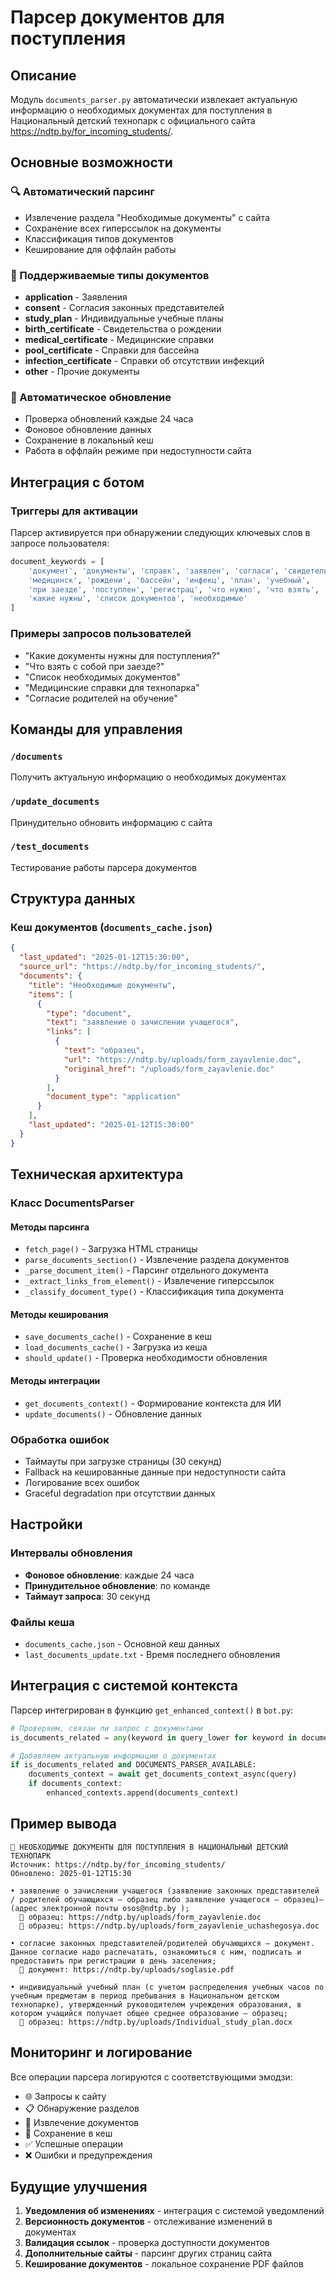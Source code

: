 # Парсер документов для поступления

## Описание

Модуль `documents_parser.py` автоматически извлекает актуальную информацию о необходимых документах для поступления в Национальный детский технопарк с официального сайта https://ndtp.by/for_incoming_students/.

## Основные возможности

### 🔍 Автоматический парсинг
- Извлечение раздела "Необходимые документы" с сайта
- Сохранение всех гиперссылок на документы
- Классификация типов документов
- Кеширование для оффлайн работы

### 📄 Поддерживаемые типы документов
- **application** - Заявления
- **consent** - Согласия законных представителей  
- **study_plan** - Индивидуальные учебные планы
- **birth_certificate** - Свидетельства о рождении
- **medical_certificate** - Медицинские справки
- **pool_certificate** - Справки для бассейна
- **infection_certificate** - Справки об отсутствии инфекций
- **other** - Прочие документы

### 🔄 Автоматическое обновление
- Проверка обновлений каждые 24 часа
- Фоновое обновление данных
- Сохранение в локальный кеш
- Работа в оффлайн режиме при недоступности сайта

## Интеграция с ботом

### Триггеры для активации

Парсер активируется при обнаружении следующих ключевых слов в запросе пользователя:

```python
document_keywords = [
    'документ', 'документы', 'справк', 'заявлен', 'согласи', 'свидетельство',
    'медицинск', 'рождени', 'бассейн', 'инфекц', 'план', 'учебный',
    'при заезде', 'поступлен', 'регистрац', 'что нужно', 'что взять',
    'какие нужны', 'список документов', 'необходимые'
]
```

### Примеры запросов пользователей
- "Какие документы нужны для поступления?"
- "Что взять с собой при заезде?"
- "Список необходимых документов"
- "Медицинские справки для технопарка"
- "Согласие родителей на обучение"

## Команды для управления

### `/documents`
Получить актуальную информацию о необходимых документах

### `/update_documents`
Принудительно обновить информацию с сайта

### `/test_documents`
Тестирование работы парсера документов

## Структура данных

### Кеш документов (`documents_cache.json`)
```json
{
  "last_updated": "2025-01-12T15:30:00",
  "source_url": "https://ndtp.by/for_incoming_students/",
  "documents": {
    "title": "Необходимые документы",
    "items": [
      {
        "type": "document",
        "text": "заявление о зачислении учащегося",
        "links": [
          {
            "text": "образец",
            "url": "https://ndtp.by/uploads/form_zayavlenie.doc",
            "original_href": "/uploads/form_zayavlenie.doc"
          }
        ],
        "document_type": "application"
      }
    ],
    "last_updated": "2025-01-12T15:30:00"
  }
}
```

## Техническая архитектура

### Класс DocumentsParser

#### Методы парсинга
- `fetch_page()` - Загрузка HTML страницы
- `parse_documents_section()` - Извлечение раздела документов
- `_parse_document_item()` - Парсинг отдельного документа
- `_extract_links_from_element()` - Извлечение гиперссылок
- `_classify_document_type()` - Классификация типа документа

#### Методы кеширования
- `save_documents_cache()` - Сохранение в кеш
- `load_documents_cache()` - Загрузка из кеша
- `should_update()` - Проверка необходимости обновления

#### Методы интеграции
- `get_documents_context()` - Формирование контекста для ИИ
- `update_documents()` - Обновление данных

### Обработка ошибок

- Таймауты при загрузке страницы (30 секунд)
- Fallback на кешированные данные при недоступности сайта
- Логирование всех ошибок
- Graceful degradation при отсутствии данных

## Настройки

### Интервалы обновления
- **Фоновое обновление**: каждые 24 часа
- **Принудительное обновление**: по команде
- **Таймаут запроса**: 30 секунд

### Файлы кеша
- `documents_cache.json` - Основной кеш данных
- `last_documents_update.txt` - Время последнего обновления

## Интеграция с системой контекста

Парсер интегрирован в функцию `get_enhanced_context()` в `bot.py`:

```python
# Проверяем, связан ли запрос с документами
is_documents_related = any(keyword in query_lower for keyword in document_keywords)

# Добавляем актуальную информацию о документах
if is_documents_related and DOCUMENTS_PARSER_AVAILABLE:
    documents_context = await get_documents_context_async(query)
    if documents_context:
        enhanced_contexts.append(documents_context)
```

## Пример вывода

```
📄 НЕОБХОДИМЫЕ ДОКУМЕНТЫ ДЛЯ ПОСТУПЛЕНИЯ В НАЦИОНАЛЬНЫЙ ДЕТСКИЙ ТЕХНОПАРК
Источник: https://ndtp.by/for_incoming_students/
Обновлено: 2025-01-12T15:30

• заявление о зачислении учащегося (заявление законных представителей / родителей обучающихся — образец либо заявление учащегося – образец)– (адрес электронной почты osos@ndtp.by );
  📎 образец: https://ndtp.by/uploads/form_zayavlenie.doc
  📎 образец: https://ndtp.by/uploads/form_zayavlenie_uchashegosya.doc

• согласие законных представителей/родителей обучающихся — документ. Данное согласие надо распечатать, ознакомиться с ним, подписать и предоставить при регистрации в день заселения;
  📎 документ: https://ndtp.by/uploads/soglasie.pdf

• индивидуальный учебный план (с учетом распределения учебных часов по учебным предметам в период пребывания в Национальном детском технопарке), утвержденный руководителем учреждения образования, в котором учащийся получает общее среднее образование — образец;
  📎 образец: https://ndtp.by/uploads/Individual_study_plan.docx
```

## Мониторинг и логирование

Все операции парсера логируются с соответствующими эмодзи:
- 🌐 Запросы к сайту
- 📋 Обнаружение разделов
- 📄 Извлечение документов  
- 💾 Сохранение в кеш
- ✅ Успешные операции
- ❌ Ошибки и предупреждения

## Будущие улучшения

1. **Уведомления об изменениях** - интеграция с системой уведомлений
2. **Версионность документов** - отслеживание изменений в документах
3. **Валидация ссылок** - проверка доступности документов
4. **Дополнительные сайты** - парсинг других страниц сайта
5. **Кеширование документов** - локальное сохранение PDF файлов 
